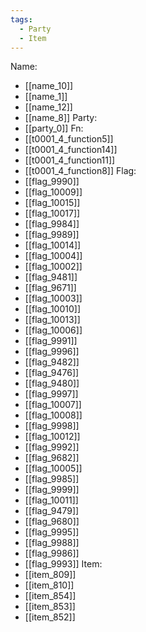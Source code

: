 ```yaml
---
tags:
  - Party
  - Item
---
```

Name:
- [[name_10]]
- [[name_1]]
- [[name_12]]
- [[name_8]]
Party:
- [[party_0]]
Fn:
- [[t0001_4_function5]]
- [[t0001_4_function14]]
- [[t0001_4_function11]]
- [[t0001_4_function8]]
Flag:
- [[flag_9990]]
- [[flag_10009]]
- [[flag_10015]]
- [[flag_10017]]
- [[flag_9984]]
- [[flag_9989]]
- [[flag_10014]]
- [[flag_10004]]
- [[flag_10002]]
- [[flag_9481]]
- [[flag_9671]]
- [[flag_10003]]
- [[flag_10010]]
- [[flag_10013]]
- [[flag_10006]]
- [[flag_9991]]
- [[flag_9996]]
- [[flag_9482]]
- [[flag_9476]]
- [[flag_9480]]
- [[flag_9997]]
- [[flag_10007]]
- [[flag_10008]]
- [[flag_9998]]
- [[flag_10012]]
- [[flag_9992]]
- [[flag_9682]]
- [[flag_10005]]
- [[flag_9985]]
- [[flag_9999]]
- [[flag_10011]]
- [[flag_9479]]
- [[flag_9680]]
- [[flag_9995]]
- [[flag_9988]]
- [[flag_9986]]
- [[flag_9993]]
Item:
- [[item_809]]
- [[item_810]]
- [[item_854]]
- [[item_853]]
- [[item_852]]
